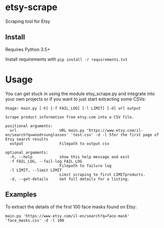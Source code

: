 # etsy-scrape
Scraping tool for Etsy

## Install
Requires Python 3.5+

Install requirements with ```pip install -r requirements.txt```

# Usage
You can get stuck in using the module etsy_scrape.py and integrate into your own projects or if you want to just start extracting some CSVs:

```
Usage: main.py [-h] [-f FAIL_LOG] [-l LIMIT] [-d] url output

Scrape product information from etsy.com into a CSV file.

positional arguments:
  url                   URL main.py 'https://www.etsy.com/il-en/search?q=wood+sunglasses' 'test.csv' -d -l 5for the first page of Etsy search results
  output                Filepath to output csv

optional arguments:
  -h, --help            show this help message and exit
  -f FAIL_LOG, --fail-log FAIL_LOG
                        Filepath to failure log
  -l LIMIT, --limit LIMIT
                        Limit scraping to first LIMITproducts.
  -d, --get-details     Get full details for a listing.
  ```
## Examples
To extract the details of the first 100 face masks found on Etsy:

```main.py 'https://www.etsy.com/il-en/search?q=face-mask' 'face_masks.csv' -d -l 100```
